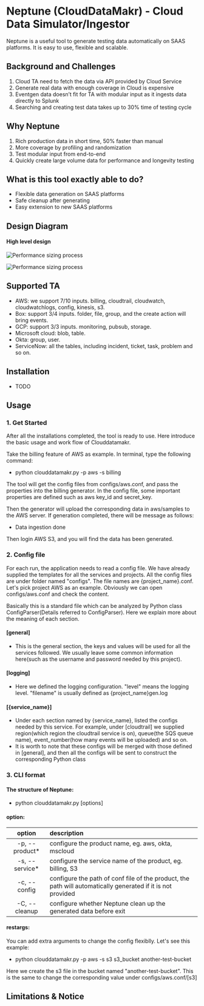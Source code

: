 # Neptune (CloudDataMakr) - Cloud Data Simulator/Ingestor

Neptune is a useful tool to generate testing data automatically on SAAS platforms. It is easy to use, flexible and scalable.

## Background and Challenges
1. Cloud TA need to fetch the data via API provided by Cloud Service 
2. Generate real data with enough coverage in Cloud is expensive
3. Eventgen data doesn’t fit for TA with modular input as it ingests data directly to Splunk
4. Searching and creating test data takes up to 30% time of testing cycle


## Why Neptune

1. Rich production data in short time, 50% faster than manual
2. More coverage by profiling and randomization
3. Test modular input from end-to-end
4. Quickly create large volume data for performance and longevity testing

## What is this tool exactly able to do?
* Flexible data generation on SAAS platforms
* Safe cleanup after generating
* Easy extension to new SAAS platforms

## Design Diagram
#### High level design
![Performance sizing process](https://confluence.splunk.com/download/attachments/35333813/Slide3.jpg?version=1&modificationDate=1447342430000&api=v2)

![Performance sizing process](https://confluence.splunk.com/download/attachments/35333813/Slide4.jpg?version=1&modificationDate=1447342430000&api=v2)

## Supported TA
* AWS: we support 7/10 inputs. billing, cloudtrail, cloudwatch, cloudwatchlogs, config, kinesis, s3.
* Box: support 3/4 inputs. folder, file, group, and the create action will bring events.
* GCP: support 3/3 inputs. monitoring, pubsub, storage. 
* Microsoft cloud: blob, table.
* Okta: group, user.
* ServiceNow: all the tables, including incident, ticket, task, problem and so on.


## Installation
* TODO

## Usage
### 1. Get Started
After all the installations completed, the tool is ready to use. Here introduce the basic usage and work flow of Clouddatamakr.

Take the billing feature of AWS as example. In terminal, type the following command:

* python clouddatamakr.py -p aws -s billing

The tool will get the config files from configs/aws.conf, and pass the properties into the billing generator. In the config file, some important properties are defined such as aws key_id and secret_key.

Then the generator will upload the corresponding data in aws/samples to the AWS server. If generation completed, there will be message as follows:

* Data ingestion done

Then login AWS S3, and you will find the data has been generated.

### 2. Config file
For each run, the application needs to read a config file. We have already supplied the templates for all the services and projects. All the config files are under folder named "configs". The file names are {project_name}.conf. Let's pick project AWS as an example. Obviously we can open configs/aws.conf and check the content.

Basically this is a standard file which can be analyzed by Python class ConfigParser(Details referred to ConfigParser). Here we explain more about the meaning of each section.

#### [general]

* This is the general section, the keys and values will be used for all the services followed. We usually leave some common  information here(such as the username and password needed by this project).
 
#### [logging]

* Here we defined the logging configuration. "level" means the logging level. "filename" is usually defined as {project_name}gen.log

#### [{service_name}]

* Under each section named by {service_name}, listed the configs needed by this service. For example, under [cloudtrail] we supplied region(which region the cloudtrail service is on), queue(the SQS queue name), event_number(how many events will be uploaded) and so on.
* It is worth to note that these configs will be merged with those defined in [general], and then all the configs will be sent to construct the corresponding Python class

### 3. CLI format
#### The structure of Neptune:

* python clouddatamakr.py [options]

#### option:

| option | description |
|:--------------:|:------------|
| -p, --product* |        configure the product name, eg. aws, okta, mscloud|
| -s, --service* |      configure the service name of the product, eg. billing, S3 | 
| -c, --config   |        configure the path of conf file of the product, the path will automatically generated if it is not provided | 
| -C, --cleanup  |          configure whether Neptune clean up the generated data before exit |
#### restargs:
You can add extra arguments to change the config flexiblly. Let's see this example:

* python clouddatamakr.py -p aws -s s3 s3_bucket another-test-bucket

Here we create the s3 file in the bucket named "another-test-bucket". This is the same to change the corresponding value under configs/aws.conf/[s3]



## Limitations & Notice

